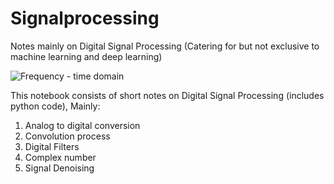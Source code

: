 # Signalprocessing
Notes mainly on Digital Signal Processing (Catering for but not exclusive to machine learning and deep learning)


![Frequency - time domain](https://user-images.githubusercontent.com/89081054/134514434-f6ff046a-33cb-438b-b701-5da19f460907.png)


This notebook consists of short notes on Digital Signal Processing (includes python code), Mainly:

1) Analog to digital conversion
2) Convolution process
3) Digital Filters
4) Complex number 
5) Signal Denoising


